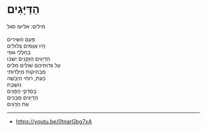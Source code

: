 # הַדַּיָּגִים

מילים: אליעז סגל\
\
פַּעַם הַשִּׁירִים\
הָיוּ אֲגַמִּים צְלוּלִים\
בְּחַלְלֵי גּוּפִי\
הַדַּיָּגִים הַזְּקֵנִים יָשְׁבוּ\
עַל גְּדוֹתֵיהֶם שׁוֹלִים מִלִּים\
מַבְהִיקוֹת מִיַּלְדוּתִי\
כָּעֵת, רוּחִי הַיְּבֵשָׁה\
נוֹשֶׁבֶת\
בְּסִדְקֵי הַפָּנִים\
הַדַּיָּגִים מְבַכִּים\
אֶת הַדָּגִים

---
- https://youtu.be/0tnarGbg7xA
